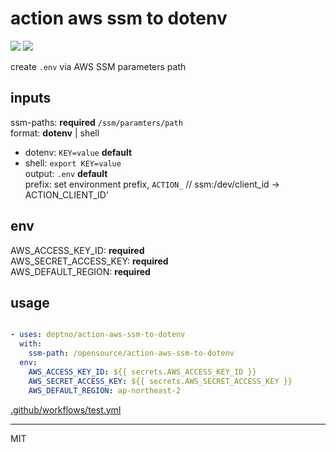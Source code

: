 # action aws ssm to dotenv
![](https://github.com/deptno/action-aws-ssm-to-dotenv/workflows/test/badge.svg)
![](https://github.com/deptno/action-aws-ssm-to-dotenv/workflows/v0/badge.svg)

create `.env` via AWS SSM parameters path

## inputs
ssm-paths: **required** `/ssm/paramters/path`  
format: **dotenv** | shell
  - dotenv: `KEY=value` **default**
  - shell: `export KEY=value`  
output: `.env` **default**  
prefix: set environment prefix, `ACTION_` // ssm:/dev/client_id -> ACTION_CLIENT_ID'  

## env
AWS_ACCESS_KEY_ID: **required**  
AWS_SECRET_ACCESS_KEY: **required**  
AWS_DEFAULT_REGION: **required**  

## usage

```yaml

- uses: deptno/action-aws-ssm-to-dotenv
  with:
    ssm-path: /opensource/action-aws-ssm-to-dotenv
  env:
    AWS_ACCESS_KEY_ID: ${{ secrets.AWS_ACCESS_KEY_ID }}
    AWS_SECRET_ACCESS_KEY: ${{ secrets.AWS_SECRET_ACCESS_KEY }}
    AWS_DEFAULT_REGION: ap-northeast-2
```

[.github/workflows/test.yml](.github/workflows/test.yml)

---

MIT

